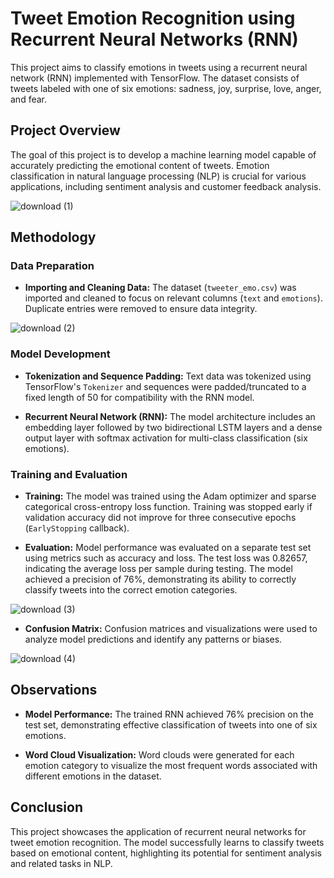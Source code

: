 # Tweet Emotion Recognition using Recurrent Neural Networks (RNN)

This project aims to classify emotions in tweets using a recurrent neural network (RNN) implemented with TensorFlow. The dataset consists of tweets labeled with one of six emotions: sadness, joy, surprise, love, anger, and fear.

## Project Overview

The goal of this project is to develop a machine learning model capable of accurately predicting the emotional content of tweets. Emotion classification in natural language processing (NLP) is crucial for various applications, including sentiment analysis and customer feedback analysis.

![download (1)](https://github.com/user-attachments/assets/f6bbc5ab-6b88-44f7-afa7-66b003a5a056)


## Methodology

### Data Preparation

- **Importing and Cleaning Data:** The dataset (`tweeter_emo.csv`) was imported and cleaned to focus on relevant columns (`text` and `emotions`). Duplicate entries were removed to ensure data integrity.

![download (2)](https://github.com/user-attachments/assets/135c75fb-a28b-49b6-9ecf-18fedc937216)

### Model Development

- **Tokenization and Sequence Padding:** Text data was tokenized using TensorFlow's `Tokenizer` and sequences were padded/truncated to a fixed length of 50 for compatibility with the RNN model.

- **Recurrent Neural Network (RNN):** The model architecture includes an embedding layer followed by two bidirectional LSTM layers and a dense output layer with softmax activation for multi-class classification (six emotions).

### Training and Evaluation

- **Training:** The model was trained using the Adam optimizer and sparse categorical cross-entropy loss function. Training was stopped early if validation accuracy did not improve for three consecutive epochs (`EarlyStopping` callback).

- **Evaluation:** Model performance was evaluated on a separate test set using metrics such as accuracy and loss. The test loss was 0.82657, indicating the average loss per sample during testing. The model achieved a precision of 76%, demonstrating its ability to correctly classify tweets into the correct emotion categories.

![download (3)](https://github.com/user-attachments/assets/2d0c5ded-6623-45b2-a45f-e8dbb25c3d94)

- **Confusion Matrix:** Confusion matrices and visualizations were used to analyze model predictions and identify any patterns or biases.

![download (4)](https://github.com/user-attachments/assets/8fb39a5a-533c-470b-9768-a74a212357d2)

## Observations

- **Model Performance:** The trained RNN achieved 76% precision on the test set, demonstrating effective classification of tweets into one of six emotions.
  
- **Word Cloud Visualization:** Word clouds were generated for each emotion category to visualize the most frequent words associated with different emotions in the dataset.

## Conclusion

This project showcases the application of recurrent neural networks for tweet emotion recognition. The model successfully learns to classify tweets based on emotional content, highlighting its potential for sentiment analysis and related tasks in NLP.
